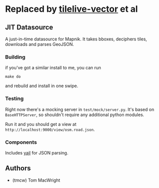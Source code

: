 # Replaced by [tilelive-vector](https://github.com/mapbox/tilelive-vector) et al

## JIT Datasource

A just-in-time datasource for Mapnik. It takes bboxes,
deciphers tiles, downloads and parses GeoJSON.

### Building

if you've got a similar install to me, you can run

    make do

and rebuild and install in one swipe.

### Testing

Right now there's a mocking server in `test/mock/server.py`. It's based
on `BaseHTTPServer`, so shouldn't require any additional python modules.

Run it and you should get a view at `http://localhost:9000/view/osm.road.json`.

### Components

Includes [yajl](http://lloyd.github.com/yajl/) for
JSON parsing.

## Authors

* (tmcw) Tom MacWright
